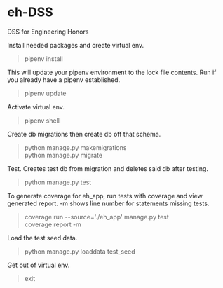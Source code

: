 # eh-DSS
DSS for Engineering Honors


Install needed packages and create virtual env.
>pipenv install

This will update your pipenv environment to the lock file contents. Run if you already have a pipenv established.
>pipenv update

Activate virtual env.
>pipenv shell

Create db migrations then create db off that schema.
>python manage.py makemigrations\
>python manage.py migrate

Test. Creates test db from migration and deletes said db after testing.
>python manage.py test

To generate coverage for eh_app, run tests with coverage and view generated report. -m shows line number for statements missing tests.
>coverage run --source='./eh_app' manage.py test\
>coverage report -m

Load the test seed data.
>python manage.py loaddata test_seed

Get out of virtual env.
>exit

